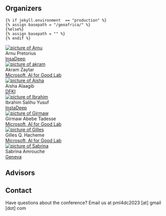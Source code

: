 ## Organizers  

    {% if jekyll.environment  == "production" %}
    {% assign basepath = "/geoafrica/" %}
    {%else%}
    {% assign basepath = "" %}
    {% endif %}
    
<div>

<div class="iblock organizerbox ">
    <a target='_blank' href="https://twitter.com/arnupretorius?lang=en">
     <img src="{{basepath}}/images/organizers/arnu-pretorius.jpg" class="headshot" alt="picture of Arnu">
      </a>
        <div class="headshotname"> Arnu Pretorius</div>
        <a href="https://twitter.com/arnupretorius?lang=en"  target='_blank' class="headshotaffiliation"> InsaDeep  </a>
</div>


<div class="iblock organizerbox ">
    <a target='_blank' href="https://akramz.space/">
     <img src="{{basepath}}/images/organizers/akram.jpeg" class="headshot" alt="picture of akram">
      </a>
        <div class="headshotname"> Akram Zaytar</div>
        <a href="https://akramz.space/"  target='_blank' class="headshotaffiliation"> Microsoft, AI for Good Lab  </a>
</div>


<div class="iblock organizerbox ">
     <a target='_blank' href="https://twitter.com/AishaAlaagib/">
        <img src="{{basepath}}/images/organizers/Aisha_Alagib.jpg" class="headshot" alt="picture of Aisha">
      </a>
        <div class="headshotname"> Aisha Alaagib </div>
        <a href="https://aishaalaagib.netlify.app/"  target='_blank' class="headshotaffiliation"> DFKI </a>
 </div>

 <div class="iblock organizerbox ">
     <a target='_blank' href="https://uk.linkedin.com/in/ibrahim-salihu-yusuf-721103100">
        <img src="{{basepath}}/images/organizers/ibrahim.jpeg" class="headshot" alt="picture of Ibrahim">
      </a>
        <div class="headshotname"> Ibrahim Salihu Yusuf </div>
        <a href="https://uk.linkedin.com/in/ibrahim-salihu-yusuf-721103100"  target='_blank' class="headshotaffiliation"> InstaDeep </a>
 </div> 
 
 <div class="iblock organizerbox ">
    <a target='_blank' href="https://www.microsoft.com/en-us/research/people/gtadesse/">
     <img src="{{basepath}}/images/organizers/girmaw.jpg" class="headshot" alt="picture of Girmaw">
      </a>
        <div class="headshotname"> Girmaw Abebe Tadesse</div>
        <a href="https://www.microsoft.com/en-us/research/people/gtadesse/"  target='_blank' class="headshotaffiliation"> Microsoft, AI for Good Lab  </a>
</div>

<div class="iblock organizerbox ">
     <a target='_blank' href="https://www.gilleshacheme.com/">
        <img src="{{basepath}}/images/organizers/gilles.jpg" class="headshot" alt="picture of Gilles">
      </a>
        <div class="headshotname"> Gilles Q. Hacheme </div>
        <a href="https://www.gilleshacheme.com/"  target='_blank' class="headshotaffiliation"> Microsoft, AI for Good Lab </a>
 </div>

 <div class="iblock organizerbox ">
     <a target='_blank' href="https://scholar.google.at/citations?user=ZiRtIssAAAAJ&hl=en">
        <img src="{{basepath}}/images/organizers/Sabrina-Amrouche.jpg" class="headshot" alt="picture of Sabrina">
      </a>
        <div class="headshotname"> Sabrina Amrouche </div>
        <a href="https://scholar.google.at/citations?user=ZiRtIssAAAAJ&hl=en"  target='_blank' class="headshotaffiliation"> Geneva </a>
 </div>
        
</div>


## Advisors



## Contact

Have questions about the conference? Email us at pml4dc2023 [at] gmail [dot] com
